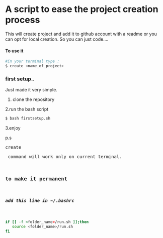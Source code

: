 # A script to ease the project creation process
This will create project and add it to github account with a readme or you can opt for local creation. So you can just code....
#### To use it
```bash
#in your terminal type : 
$ create <name_of_project>

```
### first setup..

Just made it very simple.

1. clone the repository

2.run the bash script
```bash
$ bash firstsetup.sh
```
3.enjoy

p.s <pre>create<pre> command will work only on current terminal.

### to make it permanent 

##### add this line in ~/.bashrc

```bash
if [[ -f <folder_name>/run.sh ]];then
   source <folder_name>/run.sh
fi
```
